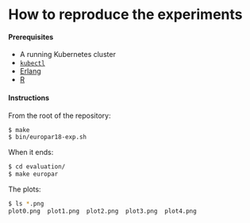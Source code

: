 # How to reproduce the experiments

#### Prerequisites

- A running Kubernetes cluster
- [`kubectl`](https://github.com/kubernetes/kubectl)
- [Erlang](https://github.com/erlang/otp)
- [R](https://www.r-project.org/)

#### Instructions

From the root of the repository:

```bash
$ make
$ bin/europar18-exp.sh
```

When it ends:
```bash
$ cd evaluation/
$ make europar
```

The plots:
```bash
$ ls *.png
plot0.png  plot1.png  plot2.png  plot3.png  plot4.png
```
